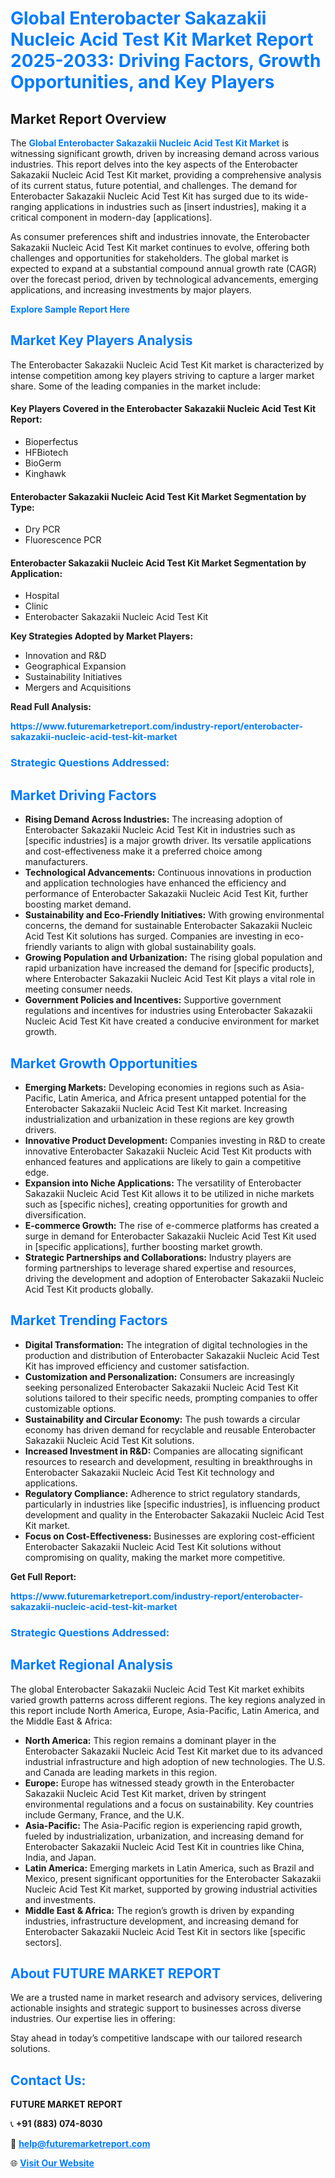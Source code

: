 <h1 style="color: #007BFF;">Global Enterobacter Sakazakii Nucleic Acid Test Kit Market Report 2025-2033: Driving Factors, Growth Opportunities, and Key Players</h1>

<section id="overview">
<h2>Market Report Overview</h2>
<p>The <a href="https://www.futuremarketreport.com/industry-report/enterobacter-sakazakii-nucleic-acid-test-kit-market" style="color: #007BFF; text-decoration: none;"><strong>Global Enterobacter Sakazakii Nucleic Acid Test Kit Market</strong></a> is witnessing significant growth, driven by increasing demand across various industries. This report delves into the key aspects of the Enterobacter Sakazakii Nucleic Acid Test Kit market, providing a comprehensive analysis of its current status, future potential, and challenges. The demand for Enterobacter Sakazakii Nucleic Acid Test Kit has surged due to its wide-ranging applications in industries such as [insert industries], making it a critical component in modern-day [applications].</p>
<p>As consumer preferences shift and industries innovate, the Enterobacter Sakazakii Nucleic Acid Test Kit market continues to evolve, offering both challenges and opportunities for stakeholders. The global market is expected to expand at a substantial compound annual growth rate (CAGR) over the forecast period, driven by technological advancements, emerging applications, and increasing investments by major players.</p>
</section>

<section id="overview">
<p><a href="https://www.futuremarketreport.com/request-sample/reportId=123232" style="color: #007BFF; text-decoration: none;"><strong>Explore Sample Report Here</strong></a></p>
</section>

<section id="key-players">
<h2 style="color: #007BFF;">Market Key Players Analysis</h2>
<p>The Enterobacter Sakazakii Nucleic Acid Test Kit market is characterized by intense competition among key players striving to capture a larger market share. Some of the leading companies in the market include:</p>
<h4>Key Players Covered in the Enterobacter Sakazakii Nucleic Acid Test Kit Report:</h4>
<ul><li>Bioperfectus</li><li>HFBiotech</li><li>BioGerm</li><li>Kinghawk</li></ul>
<h4>Enterobacter Sakazakii Nucleic Acid Test Kit Market Segmentation by Type:</h4>
<ul><li>Dry PCR</li><li>Fluorescence PCR</li></ul>

<h4>Enterobacter Sakazakii Nucleic Acid Test Kit Market Segmentation by Application:</h4>
<ul><li>Hospital</li><li>Clinic</li><li>Enterobacter Sakazakii Nucleic Acid Test Kit</li></ul>
<p><strong>Key Strategies Adopted by Market Players:</strong></p>
<ul>
<li>Innovation and R&D</li>
<li>Geographical Expansion</li>
<li>Sustainability Initiatives</li>
<li>Mergers and Acquisitions</li>
</ul>
</section>

<section>
<p><strong>Read Full Analysis: </strong></p><a href="https://www.futuremarketreport.com/industry-report/enterobacter-sakazakii-nucleic-acid-test-kit-market" style="color: #007BFF; text-decoration: none;"><strong>https://www.futuremarketreport.com/industry-report/enterobacter-sakazakii-nucleic-acid-test-kit-market</strong></a>
<h3 style="color: #007BFF;">Strategic Questions Addressed:</h3>
</section>

<section id="driving-factors">
<h2 style="color: #007BFF;">Market Driving Factors</h2>
<ul>
<li><strong>Rising Demand Across Industries:</strong> The increasing adoption of Enterobacter Sakazakii Nucleic Acid Test Kit in industries such as [specific industries] is a major growth driver. Its versatile applications and cost-effectiveness make it a preferred choice among manufacturers.</li>
<li><strong>Technological Advancements:</strong> Continuous innovations in production and application technologies have enhanced the efficiency and performance of Enterobacter Sakazakii Nucleic Acid Test Kit, further boosting market demand.</li>
<li><strong>Sustainability and Eco-Friendly Initiatives:</strong> With growing environmental concerns, the demand for sustainable Enterobacter Sakazakii Nucleic Acid Test Kit solutions has surged. Companies are investing in eco-friendly variants to align with global sustainability goals.</li>
<li><strong>Growing Population and Urbanization:</strong> The rising global population and rapid urbanization have increased the demand for [specific products], where Enterobacter Sakazakii Nucleic Acid Test Kit plays a vital role in meeting consumer needs.</li>
<li><strong>Government Policies and Incentives:</strong> Supportive government regulations and incentives for industries using Enterobacter Sakazakii Nucleic Acid Test Kit have created a conducive environment for market growth.</li>
</ul>
</section>

<section id="growth-opportunities">
<h2 style="color: #007BFF;">Market Growth Opportunities</h2>
<ul>
<li><strong>Emerging Markets:</strong> Developing economies in regions such as Asia-Pacific, Latin America, and Africa present untapped potential for the Enterobacter Sakazakii Nucleic Acid Test Kit market. Increasing industrialization and urbanization in these regions are key growth drivers.</li>
<li><strong>Innovative Product Development:</strong> Companies investing in R&D to create innovative Enterobacter Sakazakii Nucleic Acid Test Kit products with enhanced features and applications are likely to gain a competitive edge.</li>
<li><strong>Expansion into Niche Applications:</strong> The versatility of Enterobacter Sakazakii Nucleic Acid Test Kit allows it to be utilized in niche markets such as [specific niches], creating opportunities for growth and diversification.</li>
<li><strong>E-commerce Growth:</strong> The rise of e-commerce platforms has created a surge in demand for Enterobacter Sakazakii Nucleic Acid Test Kit used in [specific applications], further boosting market growth.</li>
<li><strong>Strategic Partnerships and Collaborations:</strong> Industry players are forming partnerships to leverage shared expertise and resources, driving the development and adoption of Enterobacter Sakazakii Nucleic Acid Test Kit products globally.</li>
</ul>
</section>

<section id="trending-factors">
<h2 style="color: #007BFF;">Market Trending Factors</h2>
<ul>
<li><strong>Digital Transformation:</strong> The integration of digital technologies in the production and distribution of Enterobacter Sakazakii Nucleic Acid Test Kit has improved efficiency and customer satisfaction.</li>
<li><strong>Customization and Personalization:</strong> Consumers are increasingly seeking personalized Enterobacter Sakazakii Nucleic Acid Test Kit solutions tailored to their specific needs, prompting companies to offer customizable options.</li>
<li><strong>Sustainability and Circular Economy:</strong> The push towards a circular economy has driven demand for recyclable and reusable Enterobacter Sakazakii Nucleic Acid Test Kit solutions.</li>
<li><strong>Increased Investment in R&D:</strong> Companies are allocating significant resources to research and development, resulting in breakthroughs in Enterobacter Sakazakii Nucleic Acid Test Kit technology and applications.</li>
<li><strong>Regulatory Compliance:</strong> Adherence to strict regulatory standards, particularly in industries like [specific industries], is influencing product development and quality in the Enterobacter Sakazakii Nucleic Acid Test Kit market.</li>
<li><strong>Focus on Cost-Effectiveness:</strong> Businesses are exploring cost-efficient Enterobacter Sakazakii Nucleic Acid Test Kit solutions without compromising on quality, making the market more competitive.</li>
</ul>
</section>

<section>
<p><strong>Get Full Report: </strong></p><a href="https://www.futuremarketreport.com/industry-report/enterobacter-sakazakii-nucleic-acid-test-kit-market" style="color: #007BFF; text-decoration: none;"><strong>https://www.futuremarketreport.com/industry-report/enterobacter-sakazakii-nucleic-acid-test-kit-market</strong></a>
<h3 style="color: #007BFF;">Strategic Questions Addressed:</h3>
</section>


<section id="regional-analysis">
<h2 style="color: #007BFF;">Market Regional Analysis</h2>
<p>The global Enterobacter Sakazakii Nucleic Acid Test Kit market exhibits varied growth patterns across different regions. The key regions analyzed in this report include North America, Europe, Asia-Pacific, Latin America, and the Middle East & Africa:</p>
<ul>
<li><strong>North America:</strong> This region remains a dominant player in the Enterobacter Sakazakii Nucleic Acid Test Kit market due to its advanced industrial infrastructure and high adoption of new technologies. The U.S. and Canada are leading markets in this region.</li>
<li><strong>Europe:</strong> Europe has witnessed steady growth in the Enterobacter Sakazakii Nucleic Acid Test Kit market, driven by stringent environmental regulations and a focus on sustainability. Key countries include Germany, France, and the U.K.</li>
<li><strong>Asia-Pacific:</strong> The Asia-Pacific region is experiencing rapid growth, fueled by industrialization, urbanization, and increasing demand for Enterobacter Sakazakii Nucleic Acid Test Kit in countries like China, India, and Japan.</li>
<li><strong>Latin America:</strong> Emerging markets in Latin America, such as Brazil and Mexico, present significant opportunities for the Enterobacter Sakazakii Nucleic Acid Test Kit market, supported by growing industrial activities and investments.</li>
<li><strong>Middle East & Africa:</strong> The region’s growth is driven by expanding industries, infrastructure development, and increasing demand for Enterobacter Sakazakii Nucleic Acid Test Kit in sectors like [specific sectors].</li>
</ul>
</section>

<footer>
<h2 style="color: #007BFF;">About FUTURE MARKET REPORT</h2>
<p>We are a trusted name in market research and advisory services, delivering actionable insights and strategic support to businesses across diverse industries. Our expertise lies in offering:</p>

<p>Stay ahead in today’s competitive landscape with our tailored research solutions.</p>

<h2 style="color: #007BFF;">Contact Us:</h2>
<p><strong>FUTURE MARKET REPORT</strong></p>
<p>📞 <strong>+91 (883) 074-8030</strong></p>
<p>📧 <strong><a href="mailto:help@futuremarketreport.com" style="color: #007BFF;">help@futuremarketreport.com</a></strong></p>
<p>🌐 <strong><a href="https://www.futuremarketreport.com/" style="color: #007BFF;">Visit Our Website</a></strong></p>
</footer>